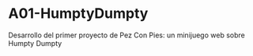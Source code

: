# A01-HumptyDumpty
Desarrollo del primer proyecto de Pez Con Pies: un minijuego web sobre Humpty Dumpty
